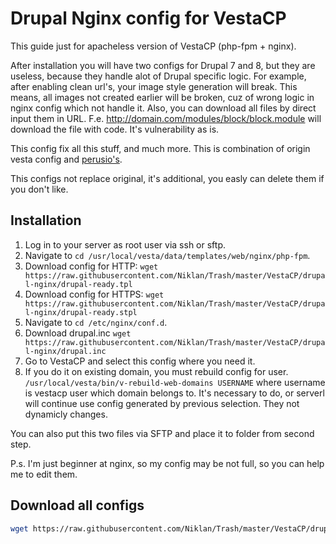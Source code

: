 # Drupal Nginx config for VestaCP

This guide just for apacheless version of VestaCP (php-fpm + nginx).

After installation you will have two configs for Drupal 7 and 8, but they are useless, because they handle alot of Drupal specific logic. For example, after enabling clean url's, your image style generation will break. This means, all images not created earlier will be broken, cuz of wrong logic in nginx config which not handle it. Also, you can download all files by direct input them in URL. F.e. http://domain.com/modules/block/block.module will download the file with code. It's vulnerability as is.

This config fix all this stuff, and much more. This is combination of origin vesta config and [perusio's](https://github.com/perusio/drupal-with-nginx).

This configs not replace original, it's additional, you easly can delete them if you don't like.

## Installation

1. Log in to your server as root user via ssh or sftp.
2. Navigate to `cd /usr/local/vesta/data/templates/web/nginx/php-fpm`.
3. Download config for HTTP: `wget https://raw.githubusercontent.com/Niklan/Trash/master/VestaCP/drupal-nginx/drupal-ready.tpl`
4. Download config for HTTPS: `wget https://raw.githubusercontent.com/Niklan/Trash/master/VestaCP/drupal-nginx/drupal-ready.stpl`
5. Navigate to `cd /etc/nginx/conf.d`.
6. Download drupal.inc `wget https://raw.githubusercontent.com/Niklan/Trash/master/VestaCP/drupal-nginx/drupal.inc`
7. Go to VestaCP and select this config where you need it.
8. If you do it on existing domain, you must rebuild config for user. `/usr/local/vesta/bin/v-rebuild-web-domains USERNAME` where username is vestacp user which domain belongs to. It's necessary to do, or serverl will continue use config generated by previous selection. They not dynamicly changes.

You can also put this two files via SFTP and place it to folder from second step.

P.s. I'm just beginner at nginx, so my config may be not full, so you can help me to edit them.


## Download all configs

```bash
wget https://raw.githubusercontent.com/Niklan/Trash/master/VestaCP/drupal-nginx/drupal-ready.stpl && wget https://raw.githubusercontent.com/Niklan/Trash/master/VestaCP/drupal-nginx/drupal-ready.tpl &&wget https://raw.githubusercontent.com/Niklan/Trash/master/VestaCP/drupal-nginx/drupal-ready-http-no-www.stpl && wget https://raw.githubusercontent.com/Niklan/Trash/master/VestaCP/drupal-nginx/drupal-ready-http-no-www.tpl && wget https://raw.githubusercontent.com/Niklan/Trash/master/VestaCP/drupal-nginx/drupal-ready-https-no-www.stpl && wget https://raw.githubusercontent.com/Niklan/Trash/master/VestaCP/drupal-nginx/drupal-ready-https-no-www.tpl
```

